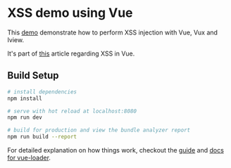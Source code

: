 # XSS demo using Vue

This [demo](https://sqreen.github.io/VueXSSDemo/) demonstrate how to perform XSS injection with Vue, Vux and Iview.

It's part of [this](https://blog.sqreen.io/xss-in-vue-js/) article regarding XSS in Vue.

## Build Setup

``` bash
# install dependencies
npm install

# serve with hot reload at localhost:8080
npm run dev

# build for production and view the bundle analyzer report
npm run build --report
```

For detailed explanation on how things work, checkout the [guide](http://vuejs-templates.github.io/webpack/) and [docs for vue-loader](http://vuejs.github.io/vue-loader).
